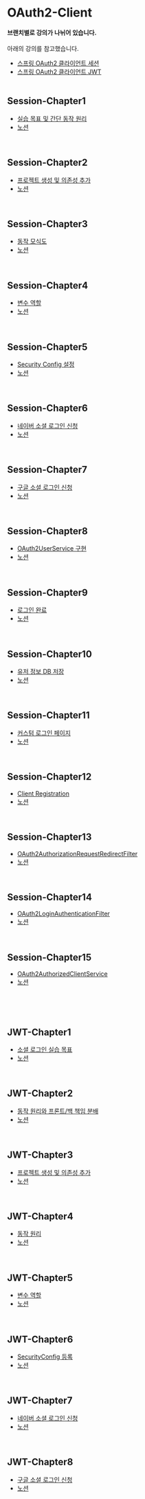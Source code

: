 # OAuth2-Client

**브랜치별로 강의가 나뉘어 있습니다.**<br><br>
아래의 강의를 참고했습니다.<br>
- [스프링 OAuth2 클라이언트 세션](https://www.youtube.com/playlist?list=PLJkjrxxiBSFBGk0b931ZkCVlNUo7sFisu)<br>
- [스프링 OAuth2 클라이언트 JWT](https://www.youtube.com/playlist?list=PLJkjrxxiBSFALedMwcqDw_BPaJ3qqbWeB)<br><br>

## Session-Chapter1

- [실습 목표 및 간단 동작 원리](https://www.youtube.com/watch?v=ulb4eNSqCPs&list=PLJkjrxxiBSFBGk0b931ZkCVlNUo7sFisu&index=1&ab_channel=%EA%B0%9C%EB%B0%9C%EC%9E%90%EC%9C%A0%EB%AF%B8)<br>
- [노션](https://substantial-park-a17.notion.site/1-80679275917c4ec09b01f4fc5c1036e8)

<br>

## Session-Chapter2

- [프로젝트 생성 및 의존성 추가](https://www.youtube.com/watch?v=5sHRtJ2wgyw&list=PLJkjrxxiBSFBGk0b931ZkCVlNUo7sFisu&index=2&ab_channel=%EA%B0%9C%EB%B0%9C%EC%9E%90%EC%9C%A0%EB%AF%B8)<br>
- [노션](https://substantial-park-a17.notion.site/2-2eb519a106ae4bfb8b9707cb3b749359?pvs=4)

<br>

## Session-Chapter3

- [동작 모식도](https://www.youtube.com/watch?v=db85S6CmRzg&list=PLJkjrxxiBSFBGk0b931ZkCVlNUo7sFisu&index=3&ab_channel=%EA%B0%9C%EB%B0%9C%EC%9E%90%EC%9C%A0%EB%AF%B8)<br>
- [노션](https://substantial-park-a17.notion.site/3-f3f3a6175f6746aea450e13f4eb6199c?pvs=4)

<br>

## Session-Chapter4

- [변수 역할](https://www.youtube.com/watch?v=w3lXqNiHwik&list=PLJkjrxxiBSFBGk0b931ZkCVlNUo7sFisu&index=4&ab_channel=%EA%B0%9C%EB%B0%9C%EC%9E%90%EC%9C%A0%EB%AF%B8)<br>
- [노션](https://substantial-park-a17.notion.site/4-OAuth2-0e7d03bd29e64ac6868e5d7064a9ba30)

<br>

## Session-Chapter5

- [Security Config 설정](https://www.youtube.com/watch?v=JxvlYELHNnU&list=PLJkjrxxiBSFBGk0b931ZkCVlNUo7sFisu&index=5&ab_channel=%EA%B0%9C%EB%B0%9C%EC%9E%90%EC%9C%A0%EB%AF%B8)<br>
- [노션](https://substantial-park-a17.notion.site/5-SecurityConfig-0a52b9bbbcd94ba081f8593cc0d4f44e)

<br>

## Session-Chapter6

- [네이버 소셜 로그인 신청](https://www.youtube.com/watch?v=L8yAtjjOhDo&list=PLJkjrxxiBSFBGk0b931ZkCVlNUo7sFisu&index=6&ab_channel=%EA%B0%9C%EB%B0%9C%EC%9E%90%EC%9C%A0%EB%AF%B8)<br>
- [노션](https://substantial-park-a17.notion.site/6-032607b9515f4b11a024b28f589f3be9?pvs=4)

<br>

## Session-Chapter7

- [구글 소셜 로그인 신청](https://www.youtube.com/watch?v=VFvlivlhoMo&list=PLJkjrxxiBSFBGk0b931ZkCVlNUo7sFisu&index=7&ab_channel=%EA%B0%9C%EB%B0%9C%EC%9E%90%EC%9C%A0%EB%AF%B8)<br>
- [노션](https://substantial-park-a17.notion.site/7-de2e7dccbba64633a4293acf42b8a7cf)

<br>

## Session-Chapter8

- [OAuth2UserService 구현](https://www.youtube.com/watch?v=bMkYibr4BaM&list=PLJkjrxxiBSFBGk0b931ZkCVlNUo7sFisu&index=8&ab_channel=%EA%B0%9C%EB%B0%9C%EC%9E%90%EC%9C%A0%EB%AF%B8)<br>
- [노션](https://substantial-park-a17.notion.site/8-OAuth2UserService-a1c2009771204e2282c8d38a964563ec)

<br>

## Session-Chapter9

- [로그인 완료](https://www.youtube.com/watch?v=jT9qBPPSwFs&list=PLJkjrxxiBSFBGk0b931ZkCVlNUo7sFisu&index=9&ab_channel=%EA%B0%9C%EB%B0%9C%EC%9E%90%EC%9C%A0%EB%AF%B8)<br>
- [노션](https://substantial-park-a17.notion.site/9-714b9ed35b7b4a1688fd296a03d70759)

<br>

## Session-Chapter10

- [유저 정보 DB 저장](https://www.youtube.com/watch?v=CY_QrS26Euk&list=PLJkjrxxiBSFBGk0b931ZkCVlNUo7sFisu&index=10&ab_channel=%EA%B0%9C%EB%B0%9C%EC%9E%90%EC%9C%A0%EB%AF%B8)<br>
- [노션](https://substantial-park-a17.notion.site/10-DB-441554a24d0d4e0c8a1b0e0a5ab7828d)

<br>

## Session-Chapter11

- [커스텀 로그인 페이지](https://www.youtube.com/watch?v=FqEdiOGZmn0&list=PLJkjrxxiBSFBGk0b931ZkCVlNUo7sFisu&index=13&ab_channel=%EA%B0%9C%EB%B0%9C%EC%9E%90%EC%9C%A0%EB%AF%B8)<br>
- [노션](https://substantial-park-a17.notion.site/11-2fa75b4d78c14baab1b73506c6de95a9)

<br>

## Session-Chapter12

- [Client Registration](https://www.youtube.com/watch?v=cn3a8b2Gt8k&list=PLJkjrxxiBSFBGk0b931ZkCVlNUo7sFisu&index=13&ab_channel=%EA%B0%9C%EB%B0%9C%EC%9E%90%EC%9C%A0%EB%AF%B8)<br>
- [노션](https://substantial-park-a17.notion.site/12-ClientRegistration-0cb58c398ab348a68b1bf56eea50d4ba)

<br>

## Session-Chapter13

- [OAuth2AuthorizationRequestRedirectFilter](https://www.youtube.com/watch?v=cpx0VUA8Q1c&list=PLJkjrxxiBSFBGk0b931ZkCVlNUo7sFisu&index=14&ab_channel=%EA%B0%9C%EB%B0%9C%EC%9E%90%EC%9C%A0%EB%AF%B8)<br>
- [노션](https://substantial-park-a17.notion.site/13-OAuth2AuthorizationRequestRedirectFilter-c6115b3850024c64b1e8028cb2396f44)

<br>

## Session-Chapter14

- [OAuth2LoginAuthenticationFilter](https://www.youtube.com/watch?v=jKAaPLXNuq8&list=PLJkjrxxiBSFBGk0b931ZkCVlNUo7sFisu&index=15&ab_channel=%EA%B0%9C%EB%B0%9C%EC%9E%90%EC%9C%A0%EB%AF%B8)<br>
- [노션](https://substantial-park-a17.notion.site/14-OAuth2LoginAuthenticationFilter-f0d1e32179984d5eb89100fbdb7cfec4?pvs=4)

<br>

## Session-Chapter15

- [OAuth2AuthorizedClientService](https://www.youtube.com/watch?v=NAGoCwc6iBg&list=PLJkjrxxiBSFBGk0b931ZkCVlNUo7sFisu&index=16&ab_channel=%EA%B0%9C%EB%B0%9C%EC%9E%90%EC%9C%A0%EB%AF%B8)<br>
- [노션](https://substantial-park-a17.notion.site/15-OAuth2AuthorizedClientService-b3eb06e957cc47e385155281c4f056c3?pvs=4)

<br>
<br>
<br>

## JWT-Chapter1

- [소셜 로그인 실습 목표](https://www.youtube.com/watch?v=xsmKOo-sJ3c&list=PLJkjrxxiBSFALedMwcqDw_BPaJ3qqbWeB&index=1&ab_channel=%EA%B0%9C%EB%B0%9C%EC%9E%90%EC%9C%A0%EB%AF%B8)<br>
- [노션](https://substantial-park-a17.notion.site/1-f7f57163220d4fd0a7a2e3a0803c40b6)

<br>

## JWT-Chapter2

- [동작 원리와 프론트/백 책임 분배](https://www.youtube.com/watch?v=6XZ8oJOex_U&list=PLJkjrxxiBSFALedMwcqDw_BPaJ3qqbWeB&index=2&ab_channel=%EA%B0%9C%EB%B0%9C%EC%9E%90%EC%9C%A0%EB%AF%B8)<br>
- [노션](https://substantial-park-a17.notion.site/2-acacb442fdce473b91ebdd4e708d5214)

<br>

## JWT-Chapter3

- [프로젝트 생성 및 의존성 추가](https://www.youtube.com/watch?v=BY-HWViE_l4&list=PLJkjrxxiBSFALedMwcqDw_BPaJ3qqbWeB&index=3&ab_channel=%EA%B0%9C%EB%B0%9C%EC%9E%90%EC%9C%A0%EB%AF%B8)<br>
- [노션](https://substantial-park-a17.notion.site/3-cc7a75697386412cbbd9208a63a85d68)

<br>

## JWT-Chapter4

- [동작 원리](https://www.youtube.com/watch?v=JQJVHcI7Rzo&list=PLJkjrxxiBSFALedMwcqDw_BPaJ3qqbWeB&index=4&ab_channel=%EA%B0%9C%EB%B0%9C%EC%9E%90%EC%9C%A0%EB%AF%B8)<br>
- [노션](https://substantial-park-a17.notion.site/4-38792cea09754526a2e0ffc9b8b8e92d?pvs=4)

<br>

## JWT-Chapter5

- [변수 역할](https://www.youtube.com/watch?v=sUuc0XW2te4&list=PLJkjrxxiBSFALedMwcqDw_BPaJ3qqbWeB&index=6&ab_channel=%EA%B0%9C%EB%B0%9C%EC%9E%90%EC%9C%A0%EB%AF%B8)<br>
- [노션](https://substantial-park-a17.notion.site/5-OAuth2-411b3f862ce8410b951b6723f3a8370c?pvs=4)

<br>

## JWT-Chapter6

- [SecurityConfig 등록](https://www.youtube.com/watch?v=NuOLlxPet3w&list=PLJkjrxxiBSFALedMwcqDw_BPaJ3qqbWeB&index=6&ab_channel=%EA%B0%9C%EB%B0%9C%EC%9E%90%EC%9C%A0%EB%AF%B8)<br>
- [노션](https://substantial-park-a17.notion.site/6-SecurityConfig-a829015d55814d4785cde544a5050f2a)

<br>

## JWT-Chapter7

- [네이버 소셜 로그인 신청](https://www.youtube.com/watch?v=fNEtoPmgUHs&list=PLJkjrxxiBSFALedMwcqDw_BPaJ3qqbWeB&index=7&ab_channel=%EA%B0%9C%EB%B0%9C%EC%9E%90%EC%9C%A0%EB%AF%B8)<br>
- [노션](https://substantial-park-a17.notion.site/7-7aef6d5781c14921992898d5746f449b?pvs=4)

<br>

## JWT-Chapter8

- [구글 소셜 로그인 신청](https://www.youtube.com/watch?v=ed10nojCa9g&list=PLJkjrxxiBSFALedMwcqDw_BPaJ3qqbWeB&index=8&ab_channel=%EA%B0%9C%EB%B0%9C%EC%9E%90%EC%9C%A0%EB%AF%B8)<br>
- [노션](https://substantial-park-a17.notion.site/8-e2b945cb381547939eeef5a605d43c8e)